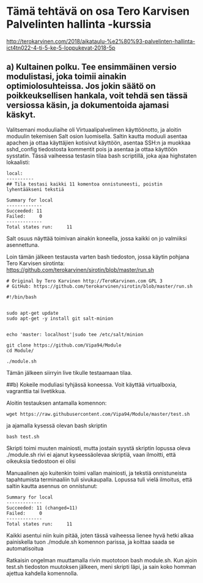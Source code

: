 # Tämä tehtävä on osa Tero Karvisen Palvelinten hallinta -kurssia
http://terokarvinen.com/2018/aikataulu-%e2%80%93-palvelinten-hallinta-ict4tn022-4-ti-5-ke-5-loppukevat-2018-5p

## a) Kultainen polku. Tee ensimmäinen versio modulistasi, joka toimii ainakin optimiolosuhteissa. Jos jokin säätö on poikkeuksellisen hankala, voit tehdä sen tässä versiossa käsin, ja dokumentoida ajamasi käskyt.

Valitsemani moduuliaihe oli Virtuaalipalvelimen käyttöönotto, ja aloitin moduulin tekemisen Salt osion luomisella.
Saltin kautta moduuli asentaa apachen ja ottaa käyttäjien kotisivut käyttöön, asentaa SSH:n ja muokkaa sshd_config tiedostosta kommentit pois ja asentaa ja ottaa käyttöön sysstatin.
Tässä vaiheessa testasin tilaa bash scriptillä, joka ajaa highstaten lokaalisti:

	local:
	----------
	## Tila testasi kaikki 11 komentoa onnistuneesti, poistin lyhentääkseni tekstiä

	Summary for local
	-------------
	Succeeded: 11
	Failed:     0
	-------------
	Total states run:     11


Salt osuus näyttää toimivan ainakin koneella, jossa kaikki on jo valmiiksi asennettuna.

Loin tämän jälkeen testausta varten bash tiedoston, jossa käytin pohjana Tero Karvisen sirotinta: https://github.com/terokarvinen/sirotin/blob/master/run.sh

	# Original by Tero Karvinen http://TeroKarvinen.com GPL 3
	# GitHub: https://github.com/terokarvinen/sirotin/blob/master/run.sh

	#!/bin/bash


	sudo apt-get update
	sudo apt-get -y install git salt-minion


	echo 'master: localhost'|sudo tee /etc/salt/minion

	git clone https://github.com/Vipa94/Module
	cd Module/

	./module.sh


Tämän jälkeen siirryin live tikulle testaamaan tilaa.

##b) Kokeile moduliasi tyhjässä koneessa. Voit käyttää virtualboxia, vagranttia tai livetikkua.



Aloitin testauksen antamalla komennon:

	wget https://raw.githubusercontent.com/Vipa94/Module/master/test.sh

ja ajamalla kysessä olevan bash skriptin

	bash test.sh

Skripti toimi muuten mainiosti, mutta jostain syystä skriptin lopussa oleva
./module.sh rivi ei ajanut kyseessäolevaa skriptiä, vaan ilmoitti, että oikeuksia tiedostoon ei olisi

Manuaalinen ajo kuitenkin toimi vallan mainiosti, ja tekstiä onnistuneista tapahtumista terminaaliin tuli sivukaupalla. Lopussa tuli vielä ilmoitus, että saltin kautta asennus on onnistunut:

	Summary for local
	-------------
	Succeeded: 11 (changed=11)
	Failed:     0
	-------------
	Total states run:     11

Kaikki asentui niin kuin pitää, joten tässä vaiheessa lienee hyvä hetki alkaa painiskella tuon
./module.sh komennon parissa, ja koittaa saada se automatisoitua

Ratkaisin ongelman muuttamalla rivin muototoon bash module.sh. Kun ajoin test.sh tiedoston muutoksen jälkeen,
meni skripti läpi, ja sain koko homman ajettua kahdella komennolla.
